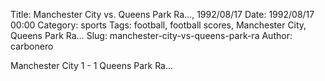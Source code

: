 Title: Manchester City vs. Queens Park Ra…, 1992/08/17
Date: 1992/08/17 00:00
Category: sports
Tags: football, football scores, Manchester City, Queens Park Ra…
Slug: manchester-city-vs-queens-park-ra
Author: carbonero


Manchester City 1 - 1 Queens Park Ra…
